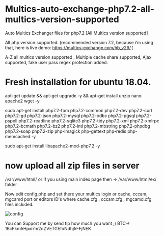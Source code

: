 # Multics-auto-exchange-php7.2-all-multics-version-supported
Auto Multics Exchanger files for php7.2 [All Multics version supported]

All php version supported. (recommended version 7.2, because i'm using that, here is live demo: https://multics-exchange.com/hb_v29/ )

A-Z all multics version supported , Multiple cache share supported, Ajax supported, fake user pass regex protection added.

# Fresh installation for ubuntu 18.04.

apt-get update && apt-get upgrade -y && apt-get install unzip nano apache2 wget -y

sudo apt-get install php7.2-fpm php7.2-common php7.2-dev php7.2-curl php7.2-gd php7.2-json php7.2-mysql php7.2-odbc php7.2-pgsql php7.2-pspell php7.2-readline php7.2-sqlite3 php7.2-tidy php7.2-xml php7.2-xmlrpc php7.2-bcmath php7.2-bz2 php7.2-intl php7.2-mbstring php7.2-phpdbg php7.2-soap php7.2-zip php-imagick php-gettext php-redis php-memcached -y

sudo apt-get install libapache2-mod-php7.2 -y

# now upload all zip files in server

/var/www/html/  or  if you using main index page then => /var/www/html/ex/ folder

Now edit config.php and set there your multics login or cache, cccam, mgcamd port or editors ID's where cache.cfg , cccam.cfg , mgcamd.cfg files included.

![config](https://user-images.githubusercontent.com/60063959/163029136-4892fa9d-3766-4a43-9545-c7426a1050b9.png)


You can Support me by send tip how much you want ;) BTC-> 16cFkm5Hpxi7m2dZVETGEfoNdhj5FFjNEK
